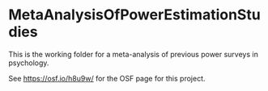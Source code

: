 # MetaAnalysisOfPowerEstimationStudies

This is the working folder for a meta-analysis of previous power surveys in psychology. 

See https://osf.io/h8u9w/ for the OSF page for this project. 
